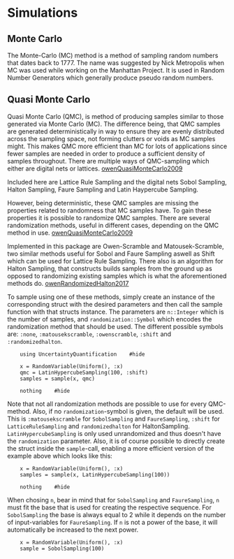 # Simulations

## Monte Carlo

The Monte-Carlo (MC) method is a method of sampling random numbers that dates back to 1777. The name was suggested by Nick Metropolis when MC was used while working on the Manhattan Project.
It is used in Random Number Generators which generally produce pseudo random numbers.

## Quasi Monte Carlo 
Quasi Monte Carlo (QMC), is method of producing samples similar to those generated via Monte Carlo (MC).
The difference being, that QMC samples are generated deterministically in way to ensure they are evenly distributed across the sampling space, not forming clutters or voids as MC samples might.
This makes QMC more efficient than MC for lots of applications since fewer samples are needed in order to produce a sufficient density of samples throughout. There are multiple ways of QMC-sampling which either are digital nets or lattices. [owenQuasiMonteCarlo2009](@cite)

Included here are Lattice Rule Sampling and the digital nets Sobol Sampling, Halton Sampling, Faure Sampling and Latin Haypercube Sampling.

However, being deterministic, these QMC samples are missing the properties related to randomness that MC samples have.
To gain these properties it is possible to randomize QMC samples.
There are several randomization methods, useful in different cases, depending on the QMC method in use. [owenQuasiMonteCarlo2009](@cite)

Implemented in this package are Owen-Scramble and Matousek-Scramble, two similar methods useful for Sobol and Faure Sampling aswell as Shift which can be used for Lattice Rule Sampling.
There also is an algorithm for Halton Sampling, that constructs builds samples from the ground up as opposed to randomizing existing samples which is what the aforementioned methods do. [owenRandomizedHalton2017](@cite)

To sample using one of these methods, simply create an instance of the corresponding struct with the desired parameters and then call the sample function with that structs instance. The parameters are `n::Integer` which is the number of samples, and `randomization::Symbol` which encodes the randomization method that should be used. The different possible symbols are: `:none`, `:matousekscramble`, `:owenscramble`, `:shift` and `:randomizedhalton`.

```@example QMC
    using UncertaintyQuantification    #hide

    x = RandomVariable(Uniform(), :x)
    qmc = LatinHypercubeSampling(100, :shift)
    samples = sample(x, qmc)

    nothing    #hide
```

Note that not all randomization methods are possible to use for every QMC-method. 
Also, if no `randomization`-symbol is given, the default will be used. This is `:matousekscramble` for `SobolSampling` and `FaureSampling`, `:shift` for `LatticeRuleSampling` and `randomizedhalton` for HaltonSampling. `LatinHypercubeSampling` is only used unrandomized and thus doesn't have the `randomization` parameter. Also, it is of course possible to directly create the struct inside the `sample`-call, enabling a more efficient version of the example above which looks like this:

```@example QMC
    x = RandomVariable(Uniform(), :x)
    samples = sample(x, LatinHypercubeSampling(100))
    
    nothing    #hide
```

When chosing `n`, bear in mind that for `SobolSampling` and `FaureSampling`, `n` must fit the base that is used for creating the respective sequence. For `SobolSampling` the base is always equal to 2 while it depends on the number of input-variables for `FaureSampling`. If `n` is not a power of the base, it will automatically be increased to the next power.

```@example QMC
    x = RandomVariable(Uniform(), :x)
    sample = SobolSampling(100)
```